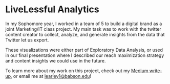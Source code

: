 # LiveLessful Analytics

In my Sophomore year, I worked in a team of 5 to build a digital brand as a joint Marketing/IT class project.
My main task was to work with the twitter content creator to collect, analyze, and generate insights from the data that Twitter let us export.

These visualizations were either part of Exploratory Data Analysis, or used in our final presentation where I described our reach maximization strategy and content insights we could use in the future.

To learn more about my work on this project, check out my [Medium write-up](https://medium.com/@learley1/applying-bayesian-optimization-in-unconventional-settings-d940af863965), or email me at learley1@babson.edu!
